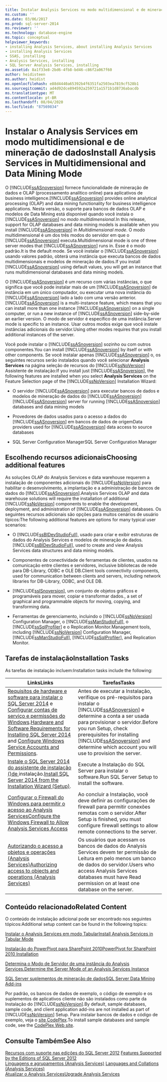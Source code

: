 ```yaml
---
title: Instalar Analysis Services no modo multidimensional e de mineração de dados | Microsoft Docs
ms.custom: ''
ms.date: 03/06/2017
ms.prod: sql-server-2014
ms.reviewer: ''
ms.technology: database-engine
ms.topic: conceptual
helpviewer_keywords:
- installing Analysis Services, about installing Analysis Services
- installing Analysis Services
- SSAS, installing
- Analysis Services, installing
- SQL Server Analysis Services, installing
ms.assetid: 8a1f33e8-2bd6-4fb8-bd46-c86f2a067f60
author: heidisteen
ms.author: heidist
ms.openlocfilehash: e88d4440a65392b4f6351fa2503ea7819cf528b1
ms.sourcegitcommit: ad4d92dce894592a259721a1571b1d8736abacdb
ms.translationtype: MT
ms.contentlocale: pt-BR
ms.lasthandoff: 08/04/2020
ms.locfileid: "87569834"
---
```

# <a name="install-analysis-services-in-multidimensional-and-data-mining-mode"></a><span data-ttu-id="b1f89-102">Instalar o Analysis Services em modo multidimensional e de mineração de dados</span><span class="sxs-lookup"><span data-stu-id="b1f89-102">Install Analysis Services in Multidimensional and Data Mining Mode</span></span>
  <span data-ttu-id="b1f89-103">O [!INCLUDE[ssASnoversion](../../includes/ssasnoversion-md.md)] fornece funcionalidade de mineração de dados e OLAP (processamento analítico online) para aplicativos de business intelligence.</span><span class="sxs-lookup"><span data-stu-id="b1f89-103">[!INCLUDE[ssASnoversion](../../includes/ssasnoversion-md.md)] provides online analytical processing (OLAP) and data mining functionality for business intelligence applications.</span></span> <span data-ttu-id="b1f89-104">Nesta versão, o suporte para bancos de dados OLAP e modelos de Data Mining está disponível quando você instala o [!INCLUDE[ssASnoversion](../../includes/ssasnoversion-md.md)] no *modo multidimensional*.</span><span class="sxs-lookup"><span data-stu-id="b1f89-104">In this release, support for OLAP databases and data mining models is available when you install [!INCLUDE[ssASnoversion](../../includes/ssasnoversion-md.md)] in *Multidimensional mode*.</span></span> <span data-ttu-id="b1f89-105">O modo multidimensional é um dos três modos do servidor em que o [!INCLUDE[ssASnoversion](../../includes/ssasnoversion-md.md)] executa.</span><span class="sxs-lookup"><span data-stu-id="b1f89-105">Multidimensional mode is one of three server modes that [!INCLUDE[ssASnoversion](../../includes/ssasnoversion-md.md)] runs in.</span></span> <span data-ttu-id="b1f89-106">Esse é o modo padrão.</span><span class="sxs-lookup"><span data-stu-id="b1f89-106">It is the default mode.</span></span> <span data-ttu-id="b1f89-107">Se você instalar o [!INCLUDE[ssASnoversion](../../includes/ssasnoversion-md.md)] usando valores padrão, obterá uma instância que executa bancos de dados multidimensionais e modelos de mineração de dados.</span><span class="sxs-lookup"><span data-stu-id="b1f89-107">If you install [!INCLUDE[ssASnoversion](../../includes/ssasnoversion-md.md)] using default values, you will get an instance that runs multidimensional databases and data mining models.</span></span>  
  
 <span data-ttu-id="b1f89-108">O [!INCLUDE[ssASnoversion](../../includes/ssasnoversion-md.md)] é um recurso com várias instâncias, o que significa que você pode instalar mais de um [!INCLUDE[ssASnoversion](../../includes/ssasnoversion-md.md)] de instância em um único computador, ou executar uma nova instância do [!INCLUDE[ssASnoversion](../../includes/ssasnoversion-md.md)] lado a lado com uma versão anterior.</span><span class="sxs-lookup"><span data-stu-id="b1f89-108">[!INCLUDE[ssASnoversion](../../includes/ssasnoversion-md.md)] is a multi-instance feature, which means that you can install more than one instance [!INCLUDE[ssASnoversion](../../includes/ssasnoversion-md.md)] on a single computer, or run a new instance of [!INCLUDE[ssASnoversion](../../includes/ssasnoversion-md.md)] side-by-side an earlier version.</span></span> <span data-ttu-id="b1f89-109">O modo de servidor é específico de uma instância.</span><span class="sxs-lookup"><span data-stu-id="b1f89-109">Server mode is specific to an instance.</span></span> <span data-ttu-id="b1f89-110">Usar outros modos exige que você instale instâncias adicionais do servidor.</span><span class="sxs-lookup"><span data-stu-id="b1f89-110">Using other modes requires that you install additional instances of the server.</span></span>  
  
 <span data-ttu-id="b1f89-111">Você pode instalar o [!INCLUDE[ssASnoversion](../../includes/ssasnoversion-md.md)] sozinho ou com outros componentes.</span><span class="sxs-lookup"><span data-stu-id="b1f89-111">You can install [!INCLUDE[ssASnoversion](../../includes/ssasnoversion-md.md)] by itself or with other components.</span></span> <span data-ttu-id="b1f89-112">Se você instalar apenas [!INCLUDE[ssASnoversion](../../includes/ssasnoversion-md.md)] o, os seguintes recursos serão instalados quando você selecionar **Analysis Services** na página seleção de recursos do [!INCLUDE[ssNoVersion](../../includes/ssnoversion-md.md)] Assistente de instalação:</span><span class="sxs-lookup"><span data-stu-id="b1f89-112">If you install just [!INCLUDE[ssASnoversion](../../includes/ssasnoversion-md.md)], the following features are installed when you select **Analysis Services** on the Feature Selection page of the [!INCLUDE[ssNoVersion](../../includes/ssnoversion-md.md)] Installation Wizard:</span></span>  
  
-   <span data-ttu-id="b1f89-113">O servidor [!INCLUDE[ssASnoversion](../../includes/ssasnoversion-md.md)] para executar bancos de dados e modelos de mineração de dados do [!INCLUDE[ssASnoversion](../../includes/ssasnoversion-md.md)]</span><span class="sxs-lookup"><span data-stu-id="b1f89-113">[!INCLUDE[ssASnoversion](../../includes/ssasnoversion-md.md)] server for running [!INCLUDE[ssASnoversion](../../includes/ssasnoversion-md.md)] databases and data mining models</span></span>  
  
-   <span data-ttu-id="b1f89-114">Provedores de dados usados para o acesso a dados do [!INCLUDE[ssASnoversion](../../includes/ssasnoversion-md.md)] em bancos de dados de origem</span><span class="sxs-lookup"><span data-stu-id="b1f89-114">Data providers used for [!INCLUDE[ssASnoversion](../../includes/ssasnoversion-md.md)] data access to source databases</span></span>  
  
-   <span data-ttu-id="b1f89-115">SQL Server Configuration Manager</span><span class="sxs-lookup"><span data-stu-id="b1f89-115">SQL Server Configuration Manager</span></span>  
  
## <a name="choosing-additional-features"></a><span data-ttu-id="b1f89-116">Escolhendo recursos adicionais</span><span class="sxs-lookup"><span data-stu-id="b1f89-116">Choosing additional features</span></span>  
 <span data-ttu-id="b1f89-117">As soluções OLAP do Analysis Services e data warehouse requerem a instalação de componentes adicionais do [!INCLUDE[ssNoVersion](../../includes/ssnoversion-md.md)] para habilitar o desenvolvimento, a implantação e a administração de bancos de dados do [!INCLUDE[ssASnoversion](../../includes/ssasnoversion-md.md)].</span><span class="sxs-lookup"><span data-stu-id="b1f89-117">Analysis Services OLAP and data warehouse solutions will require the installation of additional [!INCLUDE[ssNoVersion](../../includes/ssnoversion-md.md)] components to enable the development, deployment, and administration of [!INCLUDE[ssASnoversion](../../includes/ssasnoversion-md.md)] databases.</span></span> <span data-ttu-id="b1f89-118">Os seguintes recursos adicionais são opções para muitos cenários de usuário típicos:</span><span class="sxs-lookup"><span data-stu-id="b1f89-118">The following additional features are options for many typical user scenarios:</span></span>  
  
-   <span data-ttu-id="b1f89-119">O [!INCLUDE[ssBIDevStudioFull](../../includes/ssbidevstudiofull-md.md)], usado para criar e exibir estruturas de dados do Analysis Services e modelos de mineração de dados.</span><span class="sxs-lookup"><span data-stu-id="b1f89-119">[!INCLUDE[ssBIDevStudioFull](../../includes/ssbidevstudiofull-md.md)], used to create and view Analysis Services data structures and data mining models.</span></span>  
  
-   <span data-ttu-id="b1f89-120">Componentes de conectividade de ferramentas de clientes, usados na comunicação entre clientes e servidores, inclusive bibliotecas de rede para DB-Library, ODBC e OLE DB.</span><span class="sxs-lookup"><span data-stu-id="b1f89-120">Client tools connectivity components, used for communication between clients and servers, including network libraries for DB-Library, ODBC, and OLE DB.</span></span>  
  
-   [!INCLUDE[ssISnoversion](../../includes/ssisnoversion-md.md)]<span data-ttu-id="b1f89-121">, um conjunto de objetos gráficos e programáveis para mover, copiar e transformar dados.</span><span class="sxs-lookup"><span data-stu-id="b1f89-121">, a set of graphical and programmable objects for moving, copying, and transforming data.</span></span>  
  
-   <span data-ttu-id="b1f89-122">Ferramentas de gerenciamento, incluindo o [!INCLUDE[ssNoVersion](../../includes/ssnoversion-md.md)] Configuration Manager, o [!INCLUDE[ssManStudioFull](../../includes/ssmanstudiofull-md.md)], o [!INCLUDE[ssSqlProfiler](../../includes/sssqlprofiler-md.md)] e o Replication Monitor.</span><span class="sxs-lookup"><span data-stu-id="b1f89-122">Management tools, including [!INCLUDE[ssNoVersion](../../includes/ssnoversion-md.md)] Configuration Manager, [!INCLUDE[ssManStudioFull](../../includes/ssmanstudiofull-md.md)], [!INCLUDE[ssSqlProfiler](../../includes/sssqlprofiler-md.md)], and Replication Monitor.</span></span>  
  
## <a name="installation-tasks"></a><span data-ttu-id="b1f89-123">Tarefas de instalação</span><span class="sxs-lookup"><span data-stu-id="b1f89-123">Installation Tasks</span></span>  
 <span data-ttu-id="b1f89-124">As tarefas de instalação incluem:</span><span class="sxs-lookup"><span data-stu-id="b1f89-124">Installation tasks include the following:</span></span>  
  
|<span data-ttu-id="b1f89-125">Links</span><span class="sxs-lookup"><span data-stu-id="b1f89-125">Links</span></span>|<span data-ttu-id="b1f89-126">Tarefas</span><span class="sxs-lookup"><span data-stu-id="b1f89-126">Tasks</span></span>|  
|-----------|-----------|  
|<span data-ttu-id="b1f89-127">[Requisitos de hardware e software para instalar o SQL Server 2014](hardware-and-software-requirements-for-installing-sql-server.md) e [Configurar contas de serviço e permissões do Windows](../../database-engine/configure-windows/configure-windows-service-accounts-and-permissions.md).</span><span class="sxs-lookup"><span data-stu-id="b1f89-127">[Hardware and Software Requirements for Installing SQL Server 2014](hardware-and-software-requirements-for-installing-sql-server.md) and [Configure Windows Service Accounts and Permissions](../../database-engine/configure-windows/configure-windows-service-accounts-and-permissions.md).</span></span>|<span data-ttu-id="b1f89-128">Antes de executar a Instalação, verifique os pré-requisitos para instalar o [!INCLUDE[ssASnoversion](../../includes/ssasnoversion-md.md)] e determine a conta a ser usada para provisionar o servidor.</span><span class="sxs-lookup"><span data-stu-id="b1f89-128">Before you run Setup, check prerequisites for installing [!INCLUDE[ssASnoversion](../../includes/ssasnoversion-md.md)] and determine which account you will use to provision the server.</span></span>|  
|<span data-ttu-id="b1f89-129">[Instale o SQL Server 2014 do assistente de instalação &#40;&#41;de ](../../database-engine/install-windows/install-sql-server-from-the-installation-wizard-setup.md)instalação.</span><span class="sxs-lookup"><span data-stu-id="b1f89-129">[Install SQL Server 2014 from the Installation Wizard &#40;Setup&#41;](../../database-engine/install-windows/install-sql-server-from-the-installation-wizard-setup.md).</span></span>|<span data-ttu-id="b1f89-130">Execute a Instalação do SQL Server para instalar o software.</span><span class="sxs-lookup"><span data-stu-id="b1f89-130">Run SQL Server Setup to install the software.</span></span>|  
|[<span data-ttu-id="b1f89-131">Configurar o Firewall do Windows para permitir o acesso ao Analysis Services</span><span class="sxs-lookup"><span data-stu-id="b1f89-131">Configure the Windows Firewall to Allow Analysis Services Access</span></span>](https://docs.microsoft.com/analysis-services/instances/configure-the-windows-firewall-to-allow-analysis-services-access)|<span data-ttu-id="b1f89-132">Ao concluir a Instalação, você deve definir as configurações de firewall para permitir conexões remotas com o servidor.</span><span class="sxs-lookup"><span data-stu-id="b1f89-132">After Setup is finished, you must configure firewall settings to allow remote connections to the server.</span></span>|  
|[<span data-ttu-id="b1f89-133">Autorizando o acesso a objetos e operações &#40;Analysis Services&#41;</span><span class="sxs-lookup"><span data-stu-id="b1f89-133">Authorizing access to objects and operations &#40;Analysis Services&#41;</span></span>](https://docs.microsoft.com/analysis-services/multidimensional-models/authorizing-access-to-objects-and-operations-analysis-services)|<span data-ttu-id="b1f89-134">Os usuários que acessam os bancos de dados do Analysis Services devem ter permissão de Leitura em pelo menos um banco de dados do servidor.</span><span class="sxs-lookup"><span data-stu-id="b1f89-134">Users who access Analysis Services databases must have Read permission on at least one database on the server.</span></span>|  
  
## <a name="related-content"></a><span data-ttu-id="b1f89-135">Conteúdo relacionado</span><span class="sxs-lookup"><span data-stu-id="b1f89-135">Related Content</span></span>  
 <span data-ttu-id="b1f89-136">O conteúdo de instalação adicional pode ser encontrado nos seguintes tópicos:</span><span class="sxs-lookup"><span data-stu-id="b1f89-136">Additional setup content can be found in the following topics:</span></span>  
  
 [<span data-ttu-id="b1f89-137">Instalar o Analysis Services em modo Tabular</span><span class="sxs-lookup"><span data-stu-id="b1f89-137">Install Analysis Services in Tabular Mode</span></span>](https://docs.microsoft.com/analysis-services/instances/install-windows/install-analysis-services)  
  
 [<span data-ttu-id="b1f89-138">Instalação do PowerPivot para SharePoint 2010</span><span class="sxs-lookup"><span data-stu-id="b1f89-138">PowerPivot for SharePoint 2010 Installation</span></span>](../../../2014/sql-server/install/powerpivot-for-sharepoint-2010-installation.md)  
  
 [<span data-ttu-id="b1f89-139">Determina o Modo de Servidor de uma instância do Analysis Services.</span><span class="sxs-lookup"><span data-stu-id="b1f89-139">Determine the Server Mode of an Analysis Services Instance</span></span>](https://docs.microsoft.com/analysis-services/instances/determine-the-server-mode-of-an-analysis-services-instance)  
  
 [<span data-ttu-id="b1f89-140">SQL Server suplementos de mineração de dados</span><span class="sxs-lookup"><span data-stu-id="b1f89-140">SQL Server Data Mining Add-ins</span></span>](https://www.microsoft.com/download/details.aspx?id=35578)  
  
 <span data-ttu-id="b1f89-141">Por padrão, os bancos de dados de exemplo, o código de exemplo e os suplementos de aplicativos cliente não são instalados como parte da Instalação do [!INCLUDE[ssNoVersion](../../includes/ssnoversion-md.md)].</span><span class="sxs-lookup"><span data-stu-id="b1f89-141">By default, sample databases, sample code, and client application add-ins are not installed as part of [!INCLUDE[ssNoVersion](../../includes/ssnoversion-md.md)] Setup.</span></span> <span data-ttu-id="b1f89-142">Para instalar bancos de dados e código de exemplo, veja o [site CodePlex](https://go.microsoft.com/fwlink/?LinkId=87843).</span><span class="sxs-lookup"><span data-stu-id="b1f89-142">To install sample databases and sample code, see the [CodePlex Web site](https://go.microsoft.com/fwlink/?LinkId=87843).</span></span>  
  
## <a name="see-also"></a><span data-ttu-id="b1f89-143">Consulte Também</span><span class="sxs-lookup"><span data-stu-id="b1f89-143">See Also</span></span>  
 <span data-ttu-id="b1f89-144">[Recursos com suporte nas edições do SQL Server 2012](https://go.microsoft.com/fwlink/?linkid=232473) </span><span class="sxs-lookup"><span data-stu-id="b1f89-144">[Features Supported by the Editions of SQL Server 2012](https://go.microsoft.com/fwlink/?linkid=232473) </span></span>  
 <span data-ttu-id="b1f89-145">[Linguagens e agrupamentos &#40;Analysis Services&#41;](../../../2014/analysis-services/languages-and-collations-analysis-services.md) </span><span class="sxs-lookup"><span data-stu-id="b1f89-145">[Languages and Collations &#40;Analysis Services&#41;](../../../2014/analysis-services/languages-and-collations-analysis-services.md) </span></span>  
 [<span data-ttu-id="b1f89-146">Atualizar o Analysis Services</span><span class="sxs-lookup"><span data-stu-id="b1f89-146">Upgrade Analysis Services</span></span>](../../database-engine/install-windows/upgrade-analysis-services.md)  
  
  
